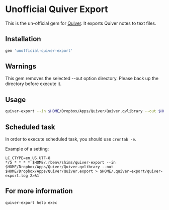 # Unofficial Quiver Export

This is the un-official gem for [Quiver](http://happenapps.com/#quiver). It exports Quiver notes to text files.

## Installation

```ruby
gem 'unofficial-quiver-export'
```

## Warnings

This gem removes the selected --out option directory. Please back up the directory before execute it.

## Usage

```bash
quiver-export --in $HOME/Dropbox/Apps/Quiver/Quiver.qvlibrary --out $HOME/Dropbox/Apps/Quiver/Quiver.export
```

## Scheduled task

In order to execute scheduled task, you should use `crontab -e`.

Example of a setting:

```cron
LC_CTYPE=en_US.UTF-8
*/5 * * * * $HOME/.rbenv/shims/quiver-export --in $HOME/Dropbox/Apps/Quiver/Quiver.qvlibrary --out $HOME/Dropbox/Apps/Quiver/Quiver.export > $HOME/.quiver-export/quiver-export.log 2>&1
```

## For more information

```bash
quiver-export help exec
```


